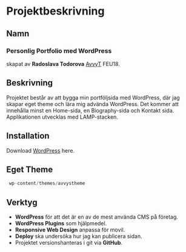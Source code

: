 <!--- Denna dokumentation kan komma att uppdateras under projektets gång -->
<!--- Senast uppdaterad: 2020-01-22       @ AvvyT -->
# Projektbeskrivning

## Namn
### Personlig Portfolio med WordPress

skapat av **Radoslava Todorova** [AvvyT](https://github.com/AvvyT) FEU18.

## Beskrivning

Projektet består av att bygga min portföljsida med WordPress, där jag skapar eget theme och lära mig advända WordPress. Det kommer att innehålla minst en Home-sida, en Biography-sida och Kontakt sida. Applikationen utvecklas med LAMP-stacken.

## Installation

Download [WordPress](https://wordpress.org/download/) here.

## Eget Theme

```python
 wp-content/themes/avvystheme
 ```

## Verktyg

- **WordPress** för att det är en av de mest använda CMS på företag.
- **WordPress Plugins** som hjälpmedel. 
- **Responsive Web Design** anpassa för movil.
- **Deploy** ska undersöka hur jag kan publicera sidan.
- Projektet versionshanteras i git via **GitHub**.
